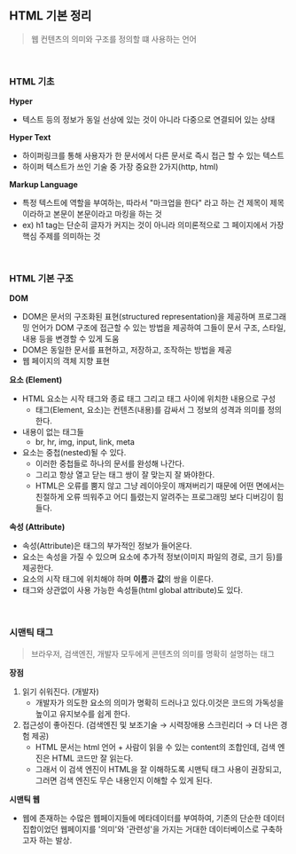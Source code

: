 ## HTML 기본 정리

> 웹 컨텐츠의 의미와 구조를 정의할 떄 사용하는 언어

<br>

### HTML 기초

**Hyper**

- 텍스트 등의 정보가 동일 선상에 있는 것이 아니라 다중으로 연결되어 있는 상태

**Hyper Text**

- 하이퍼링크를 통해 사용자가 한 문서에서 다른 문서로 즉시 접근 할 수 있는 텍스트
- 하이퍼 텍스트가 쓰인 기술 중 가장 중요한 2가지(http, html)

**Markup Language**

- 특정 텍스트에 역할을 부여하는, 따라서 "마크업을 한다" 라고 하는 건 제목이 제목이라하고 본문이 본문이라고 마킹을 하는 것
- ex) h1 tag는 단순히 글자가 커지는 것이 아니라 의미론적으로 그 페이지에서 가장 핵심 주제를 의미하는 것

<br>

### HTML 기본 구조

**DOM**

- DOM은 문서의 구조화된 표현(structured representation)을 제공하며 프로그래밍 언어가 DOM 구조에 접근할 수 있는 방법을 제공하여 그들이 문서 구조, 스타일, 내용 등을 변경할 수 있게 도움
- DOM은 동일한 문서를 표현하고, 저장하고, 조작하는 방법을 제공
- 웹 페이지의 객체 지향 표현

**요소 (Element)**

- HTML 요소는 시작 태그와 종료 태그 그리고 태그 사이에 위치한 내용으로 구성
  - 태그(Element, 요소)는 컨텐츠(내용)를 감싸서 그 정보의 성격과 의미를 정의 한다.
- 내용이 없는 태그들
  - br, hr, img, input, link, meta
- 요소는 중첩(nested)될 수 있다.
  - 이러한 중첩들로 하나의 문서를 완성해 나간다.
  - 그리고 항상 열고 닫는 태그 쌍이 잘 맞는지 잘 봐야한다.
  - HTML은 오류를 뿜지 않고 그냥 레이아웃이 깨져버리기 때문에 어떤 면에서는 친절하게 오류 띄워주고 어디 틀렸는지 알려주는 프로그래밍 보다 디버깅이 힘들다.

**속성 (Attribute)**

- 속성(Attribute)은 태그의 부가적인 정보가 들어온다.
- 요소는 속성을 가질 수 있으며 요소에 추가적 정보(이미지 파일의 경로, 크기 등)를 제공한다. 
- 요소의 시작 태그에 위치해야 하며 **이름**과 **값**의 쌍을 이룬다.
- 태그와 상관없이 사용 가능한 속성들(html global attribute)도 있다.

<br>

### 시맨틱 태그

> 브라우저, 검색엔진, 개발자 모두에게 콘텐츠의 의미를 명확히 설명하는 태그

**장점**

1. 읽기 쉬워진다. (개발자)
   - 개발자가 의도한 요소의 의미가 명확히 드러나고 있다.이것은 코드의 가독성을 높이고 유지보수를 쉽게 한다.
2. 접근성이 좋아진다. (검색엔진 및 보조기술 → 시력장애용 스크린리더 → 더 나은 경험 제공)
   - HTML 문서는 html 언어 + 사람이 읽을 수 있는 content의 조합인데, 검색 엔진은 HTML 코드만 잘 읽는다.
   - 그래서 이 검색 엔진이 HTML을 잘 이해하도록 시맨틱 태그 사용이 권장되고, 그러면 검색 엔진도 무슨 내용인지 이해할 수 있게 된다.

**시맨틱 웹**

- 웹에 존재하는 수많은 웹페이지들에 메타데이터를 부여하여, 기존의 단순한 데이터 집합이었던 웹페이지를 '의미'와 '관련성'을 가지는 거대한 데이터베이스로 구축하고자 하는 발상.

